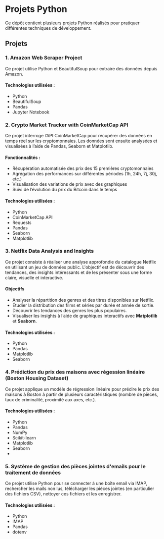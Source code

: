# Projets Python

Ce dépôt contient plusieurs projets Python réalisés pour pratiquer différentes techniques de développement.

## Projets

### 1. Amazon Web Scraper Project
Ce projet utilise Python et BeautifulSoup pour extraire des données depuis Amazon.

#### Technologies utilisées :
- Python
- BeautifulSoup
- Pandas
- Jupyter Notebook

  
### 2. Crypto Market Tracker with CoinMarketCap API
Ce projet interroge l’API CoinMarketCap pour récupérer des données en temps réel sur les cryptomonnaies. Les données sont ensuite analysées et visualisées à l’aide de Pandas, Seaborn et Matplotlib.

#### Fonctionnalités :
- Récupération automatisée des prix des 15 premières cryptomonnaies
- Agrégation des performances sur différentes périodes (1h, 24h, 7j, 30j, etc.)
- Visualisation des variations de prix avec des graphiques
- Suivi de l’évolution du prix du Bitcoin dans le temps

#### Technologies utilisées :
- Python
- CoinMarketCap API
- Requests
- Pandas
- Seaborn
- Matplotlib

### 3. Netflix Data Analysis and Insights

Ce projet consiste à réaliser une analyse approfondie du catalogue Netflix en utilisant un jeu de données public. L'objectif est de découvrir des tendances, des insights intéressants et de les présenter sous une forme claire, visuelle et interactive.

#### Objectifs

- Analyser la répartition des genres et des titres disponibles sur Netflix.
- Étudier la distribution des films et séries par durée et année de sortie.
- Découvrir les tendances des genres les plus populaires.
- Visualiser les insights à l’aide de graphiques interactifs avec **Matplotlib** et **Seaborn**.

#### Technologies utilisées :

- Python
- Pandas
- Matplotlib
- Seaborn
  
### 4. Prédiction du prix des maisons avec régession linéaire (Boston Housing Dataset)
Ce projet applique un modèle de régression linéaire pour prédire le prix des maisons à Boston à partir de plusieurs caractéristiques (nombre de pièces, taux de criminalité, proximité aux axes, etc.).

#### Technologies utilisées :
- Python  
- Pandas  
- NumPy  
- Scikit-learn  
- Matplotlib  
- Seaborn
- 
### 5. **Système de gestion des pièces jointes d'emails pour le traitement de données**
Ce projet utilise Python pour se connecter à une boîte email via IMAP, rechercher les mails non lus, télécharger les pièces jointes (en particulier des fichiers CSV), nettoyer ces fichiers et les enregistrer.

#### Technologies utilisées :
- Python
- IMAP
- Pandas
- dotenv
